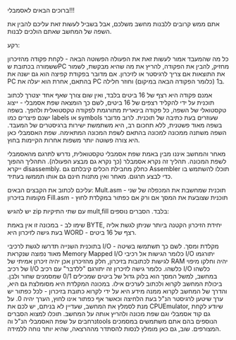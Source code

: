 
ברוכים הבאים לאסמבלי!!!

אתם ממש קרובים ללבנות מחשב משלכם, אבל בשביל לעשות זאת עליכם להבין את השפה של המחשב שאתם הולכים לבנות.

רקע:

כל מה שהמעבד אמור לעשות זאת את הפעולה הפשוטה הבאה - לקחת פקודה מהזיכרון ששמורה בכתובת שPC מחזיק, 
להבין את הפקודה, להריץ את מה שהיא מבקשת, לשמור את התוצאות אם צריך לרגיסטר או לזיכרון. אם מדובר 
בפקודת קפיצה הוא גם ישנה את PC בהתאם, אחרת הוא יעלה את PC ב1 (כלומר הפקודה הבאה במיקום) וחוזר 
חלילה.

אמנם פקודה היא רצף של 16 ביטים בלבד, ואין שום צורך שאף אחד יצטרך לכתוב תוכנית על ידי להקליד 
רצפים של 16 ביטים, לשם כך הומצאה שפת אסמבלי - ייצוג טקסטואלי של השפה, כל פקודה בינארית 
מתורגמת לפקודה טקסטואלית ולהפך. 
בשפה ישנם פיצרים כמו labels או symbols שעוזרים בעת כתיבה של תוכנית.
לרוב מדובר בשפה מאוד פשטנית, ללא תחכום רב, היא משתמשת ישירות ברגיסטרים של המעבד.
השפה משתנה ממכונה למכונה בהתאם לשפת המכונה המתאימה. שפת האסמבלי כאן היא צורה פשוטה יותר 
משפות אחרות הקיימות בחוץ. 

מאחר והמחשב איננו מבין באמת שפת אסמבלי טקסטואלית, נדרש לתרגם מהאסמבלי לשפת המכונה.
תהליך זה נקרא אסמבלר (כך נקרא גם מבצע הפעולה). התהליך ההפוך ייקרא disassembly.
כחלק מחבילת הכלים קיבלתם גם Assembler תוכלו להשתמש בו כדי לבצע תרגום.
מאחר ואין מתנות חינם גם אותו תממשו בעתיד.


עליכם לכתוב את הקבצים הבאים:
Mult.asm - תוכנית שמחשבת את המכפלה של שני מקומות בזיכרון
Fill.asm - תוכנית שצובעת את המסך אם ורק אם כפתור במקלדת לחוץ 


יש להגיש zip עם שתי התיקיות mult,fill בלבד.
הסברים נוספים:

שימו לב - במכונה זו אין באמת BYTE, יחידת הזיכרון הקטנה ביותר שניתן לגשת אליה בעת גישה לזיכרון היא WORD - רצף של 16 ביטים.

בתוכנית השנייה תדרשו לגשת לרכיבי I/O - מקלדת ומסך. לשם כך תשתמשו בשיטה מאוד נפוצה שנקראת Memory Mapped I/O
כלומר הגישות אל רכיבי I/O יתורגמו לגישות לכתובות בזיכרון, חלק מהזיכרון אכן יהיה זיכרון אמיתי של RAM יהיה 
וחלקו מיפוי של רכיב I/O כלשהו. כלומר גישה לזיכרון זה יתורגם "ללדבר" עם רכיב I/O כלשהו במחשב, למשל
המסך הוא בלוק גדול של ביטים שמכילים 0/1 שמסמנים שחור ולבן. ביכולת המחשב לקרוא ולכתוב לערכים אילו.
במכונה המקלדת היא מסומלצת גם היא, והדרך של המחשב לקרוא ממנה מידע היא על ידי לקרוא כתובת 
בזיכרון - לכל כפתור יש ערך שיטען לרגיסטר הנ"ל בעת הלחיצה וכאשר אף כפתור אינו לחוץ, הערך יהיה 0.
על מנת לסמלץ את המחשב, שעדיין לא בניתם, יש לכם את CPUEmulator, שיודע לקחת גם קוד אסמבלי וגם שפת מכונה ולהריץ אותה על המחשב.
תוכלו למצוא הסברים נרחבים על שפת האסמבלי הנ"ל והtools הנוספים בהם אתם משתמשים במסמכים המצורפים.
שוב, גם כאן מומלץ לנסות להסתדר מההרצאה, שהיא יותר נוחה ללמידה.





